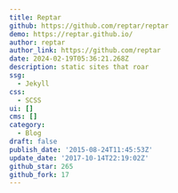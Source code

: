 ```yaml
---
title: Reptar
github: https://github.com/reptar/reptar
demo: https://reptar.github.io/
author: reptar
author_link: https://github.com/reptar
date: 2024-02-19T05:36:21.268Z
description: static sites that roar
ssg:
  - Jekyll
css:
  - SCSS
ui: []
cms: []
category:
  - Blog
draft: false
publish_date: '2015-08-24T11:45:53Z'
update_date: '2017-10-14T22:19:02Z'
github_star: 265
github_fork: 17
---
```


